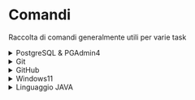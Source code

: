 # Comandi
Raccolta di comandi generalmente utili per varie task

<details>

<summary> PostgreSQL & PGAdmin4 </summary>

### Installazione PostgreSQL (*Linux*)
https://www.postgresql.org/download/linux/debian/

### Installazione PGAdmin4 (*Linux*)
https://www.pgadmin.org/download/pgadmin-4-apt/

### Comandi vari per *Windows*
https://www.microfocus.com/documentation/idol/IDOL_12_0/MediaServer/Guides/html/English/Content/Getting_Started/Configure/_TRN_Set_up_PostgreSQL.htm

### Comandi per *Linux*

- Modificare password utente (tutto il pc):
```terminal
sudo passwd nomeUtente
```
- Entrare nella sessione con postgres:
```terminal
su - postgres
```
- Dentro la sessione, per modificare la password del ruolo:
```terminal
psql -c "ALTER USER userName WITH PASSWORD 'password';"
```
- Creare un database e garantire tutti i privilegi ad un utente:
```sql
CREATE DATABASE nomeDB;
```
```sql
--non ancora proprietario del database
GRANT ALL ON DATABASE nomedb TO nomeuser;
```
- Cambiare proprietario del database:
```sql
ALTER DATABASE nomedb OWNER TO nomeuser;
```
- Creazione di un nuovo utente:
```sql
CREATE USER nomeutente WITH PASSWORD 'password';
```
- Funzione che permette di eliminare tutti i dati da tutte le tabelle senza cancellarle
```sql
CREATE OR REPLACE FUNCTION cancella(username IN VARCHAR) RETURNS void AS $$
DECLARE
    statements CURSOR FOR
        SELECT tablename FROM pg_tables
        WHERE tableowner = username AND schemaname = 'azienda';
BEGIN
    FOR stmt IN statements LOOP
        EXECUTE 'TRUNCATE TABLE azienda.' || quote_ident(stmt.tablename) || ' CASCADE;';
    END LOOP;
END;
$$ LANGUAGE plpgsql;
```

### Lista funzioni oracle
https://www.oracletutorial.com/oracle-string-functions/

### Tutorial ruoli e permessi
https://www.digitalocean.com/community/tutorials/how-to-use-roles-and-manage-grant-permissions-in-postgresql-on-a-vps-2

</details>

<details>
	
<summary> Git </summary>

### Tutorial uso comandi add, commit, push etc...
https://www.atlassian.com/git/tutorials/saving-changes?section=git-add

### Configurazione credenziali utente tramite git
https://linuxhint.com/git-log-out-user-from-command-line/#:~:text=To%20log%20out%20from%20the%20Git%20command%20line%2C%20first%2C%20move,config%20%E2%80%93global%20%E2%80%93unset%20user.

### Eliminazione di una commit dalla history tramite bash
```git
git reset --soft HEAD~numerocommitdaeliminarepartendodallatesta
```
Per inviare i cambiamenti alla origin source:
```git
git push origin +main --force
```
### Overview git-credential-manager
https://github.com/git-ecosystem/git-credential-manager/blob/main/README.md

### Installazione git-credential-manager
https://github.com/git-ecosystem/git-credential-manager/blob/release/docs/install.md

### Configurazione git-credential-manager
https://github.com/git-ecosystem/git-credential-manager/blob/release/docs/credstores.md
oppure
```
git config --global credential.credentialStore secretservice
```

</details>

<details>
	
<summary> GitHub </summary>

### Tutorial markup language
https://docs.github.com/en/get-started/writing-on-github/getting-started-with-writing-and-formatting-on-github/basic-writing-and-formatting-syntax

</details>

<details>
	
<summary> Windows11 </summary>

### Attivazione
https://github.com/massgravel/Microsoft-Activation-Scripts

### Comandi CMD
https://www.freecodecamp.org/italian/news/lista-di-comandi-per-il-prompt-un-tutorial-per-la-riga-di-comando/#:~:text=Puoi%20usare%20il%20comando%20echo,echo%20contenuto%2Dfile%20%3E%20nomefile.

</details>

<details>

<summary> Linguaggio JAVA </summary>
	
### Installazione JAVA
1) link procedura generale: https://ubuntuhandbook.org/index.php/2022/03/install-jdk-18-ubuntu/

2) Scaricare la versione di java più recente ed installare tramite package manager: https://www.oracle.com/java/technologies/downloads/
	
3) Scaricare "jdk-20-scripts.sh" (aggiornato alla più recente jdk-20)

4) Nella shell di un SO debian-based: ```bash jdk-20-scripts.sh```
	
5) Nel caso non si fosse ancora concretizzata, utilizzare ```sudo update-alternatives --config java``` e selezionare la versione appena installata
	
### Configurazione driver JDBC per postgresql
https://jdbc.postgresql.org/
	
</details>
